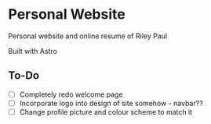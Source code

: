 # Personal Website

Personal website and online resume of Riley Paul

Built with Astro


## To-Do
- [ ] Completely redo welcome page
- [ ] Incorporate logo into design of site somehow - navbar??
- [ ] Change profile picture and colour scheme to match it